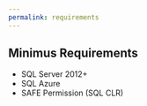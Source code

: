 ```yaml
---
permalink: requirements
---
```


## Minimus Requirements

- SQL Server 2012+
- SQL Azure
- SAFE Permission (SQL CLR)
